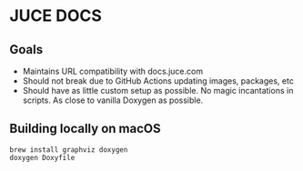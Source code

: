 # JUCE DOCS

## Goals

* Maintains URL compatibility with docs.juce.com
* Should not break due to GitHub Actions updating images, packages, etc
* Should have as little custom setup as possible. No magic incantations in scripts. As close to vanilla Doxygen as possible.


## Building locally on macOS

```
brew install graphviz doxygen
doxygen Doxyfile
```

